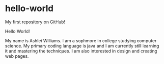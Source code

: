 # hello-world
My first repository on GitHub!

Hello World!

My name is Ashlei Williams. I am a sophmore in college studying computer science.
My primary coding language is java and I am currently still learning it and mastering the techniques.
I am also interested in design and creating web pages.
